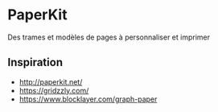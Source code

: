 # PaperKit

Des trames et modèles de pages à personnaliser et imprimer
 
## Inspiration

- http://paperkit.net/
- https://gridzzly.com/
- https://www.blocklayer.com/graph-paper
